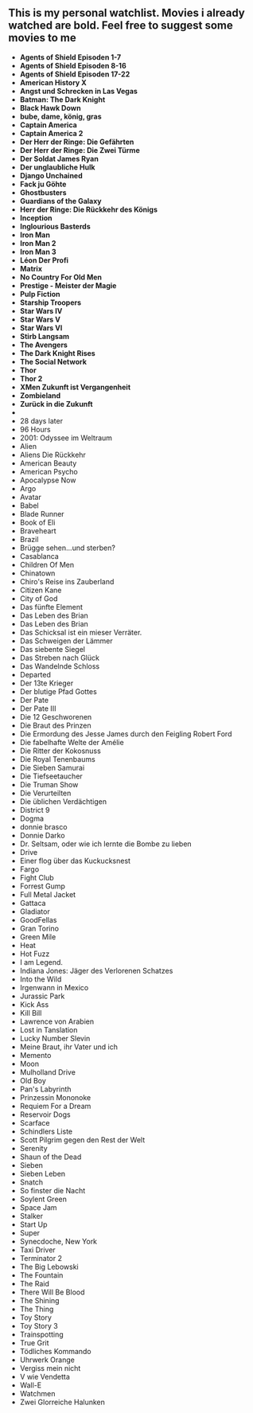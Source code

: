 This is my personal watchlist. Movies i already watched are **bold**. Feel free to suggest some movies to me
-
- **Agents of Shield Episoden 1-7**
- **Agents of Shield Episoden 8-16**
- **Agents of Shield Episoden 17-22**
- **American History X**
- **Angst und Schrecken in Las Vegas**
- **Batman: The Dark Knight**
- **Black Hawk Down**
- **bube, dame, könig, gras**
- **Captain America**
- **Captain America 2**
- **Der Herr der Ringe: Die Gefährten**
- **Der Herr der Ringe: Die Zwei Türme**
- **Der Soldat James Ryan**
- **Der unglaubliche Hulk**
- **Django Unchained**
- **Fack ju Göhte**
- **Ghostbusters**
- **Guardians of the Galaxy**
- **Herr der Ringe: Die Rückkehr des Königs**
- **Inception**
- **Inglourious Basterds**
- **Iron Man**
- **Iron Man 2**
- **Iron Man 3**
- **Léon Der Profi**
- **Matrix**
- **No Country For Old Men**
- **Prestige - Meister der Magie**
- **Pulp Fiction**
- **Starship Troopers**
- **Star Wars IV**
- **Star Wars V**
- **Star Wars VI**
- **Stirb Langsam**
- **The Avengers**
- **The Dark Knight Rises**
- **The Social Network**
- **Thor**
- **Thor 2**
- **XMen Zukunft ist Vergangenheit**
- **Zombieland**
- **Zurück in die Zukunft**
- 
- 28 days later
- 96 Hours
- 2001: Odyssee im Weltraum
- Alien
- Aliens Die Rückkehr
- American Beauty
- American Psycho
- Apocalypse Now
- Argo
- Avatar
- Babel
- Blade Runner
- Book of Eli
- Braveheart
- Brazil
- Brügge sehen...und sterben?
- Casablanca
- Children Of Men
- Chinatown
- Chiro's Reise ins Zauberland
- Citizen Kane
- City of God
- Das fünfte Element
- Das Leben des Brian
- Das Leben des Brian
- Das Schicksal ist ein mieser Verräter.
- Das Schweigen der Lämmer
- Das siebente Siegel
- Das Streben nach Glück
- Das Wandelnde Schloss
- Departed
- Der 13te Krieger
- Der blutige Pfad Gottes
- Der Pate
- Der Pate III
- Die 12 Geschworenen
- Die Braut des Prinzen
- Die Ermordung des Jesse James durch den Feigling Robert Ford
- Die fabelhafte Welte der Amélie
- Die Ritter der Kokosnuss
- Die Royal Tenenbaums
- Die Sieben Samurai
- Die Tiefseetaucher
- Die Truman Show
- Die Verurteilten
- Die üblichen Verdächtigen
- District 9
- Dogma
- donnie brasco
- Donnie Darko
- Dr. Seltsam, oder wie ich lernte die Bombe zu lieben
- Drive
- Einer flog über das Kuckucksnest
- Fargo
- Fight Club
- Forrest Gump
- Full Metal Jacket
- Gattaca
- Gladiator
- GoodFellas
- Gran Torino
- Green Mile
- Heat
- Hot Fuzz
- I am Legend.
- Indiana Jones: Jäger des Verlorenen Schatzes
- Into the Wild
- Irgenwann in Mexico
- Jurassic Park
- Kick Ass
- Kill Bill
- Lawrence von Arabien
- Lost in Tanslation
- Lucky Number Slevin
- Meine Braut, ihr Vater und ich
- Memento
- Moon
- Mulholland Drive
- Old Boy
- Pan's Labyrinth
- Prinzessin Mononoke
- Requiem For a Dream
- Reservoir Dogs
- Scarface
- Schindlers Liste
- Scott Pilgrim gegen den Rest der Welt
- Serenity
- Shaun of the Dead
- Sieben
- Sieben Leben
- Snatch
- So finster die Nacht
- Soylent Green
- Space Jam
- Stalker
- Start Up
- Super
- Synecdoche, New York
- Taxi Driver
- Terminator 2
- The Big Lebowski
- The Fountain
- The Raid
- There Will Be Blood
- The Shining
- The Thing
- Toy Story
- Toy Story 3
- Trainspotting
- True Grit
- Tödliches Kommando
- Uhrwerk Orange
- Vergiss mein nicht
- V wie Vendetta
- Wall-E
- Watchmen
- Zwei Glorreiche Halunken
